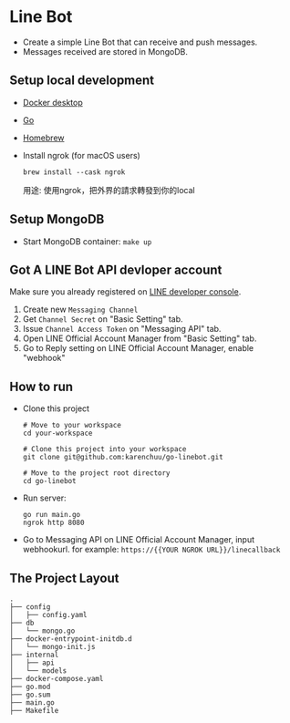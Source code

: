 # Line Bot
* Create a simple Line Bot that can receive and push messages.
* Messages received are stored in MongoDB.

## Setup local development
- [Docker desktop](https://www.docker.com/products/docker-desktop/)
- [Go](https://go.dev/)
- [Homebrew](https://brew.sh/)
- Install ngrok (for macOS users)

   `brew install --cask ngrok`

    用途: 使用ngrok，把外界的請求轉發到你的local

## Setup MongoDB
* Start MongoDB container:
  `make up`

## Got A LINE Bot API devloper account
   Make sure you already registered on [LINE developer console](https://developers.line.biz/console/).
   1. Create new `Messaging Channel`
   2. Get `Channel Secret` on "Basic Setting" tab.
   3. Issue `Channel Access Token` on "Messaging API" tab.
   4. Open LINE Official Account Manager from "Basic Setting" tab.
   5. Go to Reply setting on LINE Official Account Manager, enable "webhook"

## How to run
* Clone this project
  ```
  # Move to your workspace
  cd your-workspace
  
  # Clone this project into your workspace
  git clone git@github.com:karenchuu/go-linebot.git

  # Move to the project root directory
  cd go-linebot
  ```

* Run server:
    ```
    go run main.go
    ngrok http 8080
    ```

* Go to Messaging API on LINE Official Account Manager, input webhookurl. for example: `https://{{YOUR NGROK URL}}/linecallback`

## The Project Layout
```
.
├── config
│   ├── config.yaml
├── db
│   └── mongo.go
├── docker-entrypoint-initdb.d
│   └── mongo-init.js
├── internal
│   ├── api
│   └── models
├── docker-compose.yaml
├── go.mod
├── go.sum
├── main.go
├── Makefile
```
